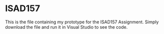 # ISAD157
This is the file containing my prototype for the ISAD157 Assignment. Simply download the file and run it in Visual Studio to see the code.
